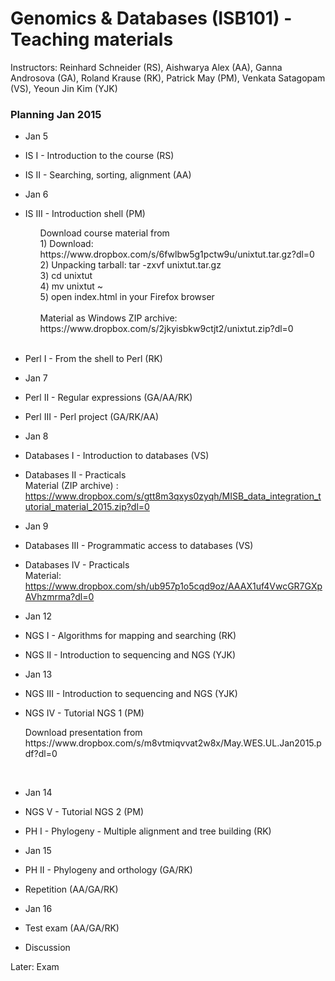 Genomics & Databases (ISB101) - Teaching materials 
===================================================


Instructors: Reinhard Schneider (RS), Aishwarya Alex (AA), Ganna Androsova (GA), Roland Krause (RK), Patrick May (PM), Venkata Satagopam (VS), Yeoun Jin Kim (YJK)

### Planning Jan 2015

* Jan 5
 * IS I - Introduction to the course (RS)
 * IS II - Searching, sorting, alignment (AA) 

* Jan 6
 * IS III - Introduction shell (PM)<br>
   <ul>Download course material from<br>
   <item> 1) Download: https://www.dropbox.com/s/6fwlbw5g1pctw9u/unixtut.tar.gz?dl=0 <br>
   <item> 2) Unpacking tarball: tar -zxvf unixtut.tar.gz<br>
   <item> 3) cd unixtut<br>
   <item> 4) mv unixtut ~<br>
   <item> 5) open index.html in your Firefox browser
   </ul><br>
   <ul><item>Material as Windows ZIP archive: https://www.dropbox.com/s/2jkyisbkw9ctjt2/unixtut.zip?dl=0 </ul><br>
 * Perl I - From the shell to Perl (RK)

* Jan 7
 * Perl  II - Regular expressions (GA/AA/RK)
 * Perl III - Perl project (GA/RK/AA) 
 
* Jan 8
 * Databases I - Introduction to databases (VS)
 * Databases II - Practicals
<br>Material (ZIP archive) : https://www.dropbox.com/s/gtt8m3qxys0zyqh/MISB_data_integration_tutorial_material_2015.zip?dl=0 <br>

* Jan 9
 * Databases III - Programmatic access to databases (VS)
 * Databases IV - Practicals
<br>Material: https://www.dropbox.com/sh/ub957p1o5cqd9oz/AAAX1uf4VwcGR7GXpAVhzmrma?dl=0<br>
* Jan 12
 * NGS I - Algorithms for mapping and searching (RK)
 * NGS II - Introduction to sequencing and NGS (YJK)

* Jan 13
 * NGS III - Introduction to sequencing and NGS (YJK)
 * NGS IV - Tutorial NGS 1 (PM)<br>
 <ul><item>Download presentation from <br>https://www.dropbox.com/s/m8vtmiqvvat2w8x/May.WES.UL.Jan2015.pdf?dl=0</ul><br>

* Jan 14 
 * NGS V - Tutorial NGS 2 (PM)
 * PH I - Phylogeny - Multiple alignment and tree building  (RK)

* Jan 15 
 * PH II - Phylogeny and orthology (GA/RK)
 * Repetition (AA/GA/RK)

* Jan 16 
 * Test exam (AA/GA/RK)
 * Discussion

Later: Exam
